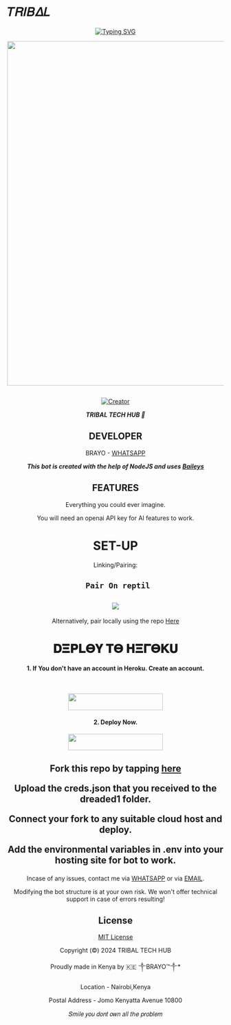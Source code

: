 # 𝑇𝑅𝛪𝐵𝛥𝐿
<div align="center">
<a href="https://git.io/typing-svg"><img src="https://readme-typing-svg.demolab.com?font=Black+Ops+One&size=50&pause=1000&color=1BAFBAFF&center=true&width=880&height=100&lines=LONG LIVE+THE CLAN+TRIBAL;MULTI+-+DEVICE+WHATSAPP+BOT;CREATED+BY+~༒BRAYO™༒*;RELEASED+BY+~༒BRAYO™༒*; ...;TEAM TRIBAL." alt="Typing SVG" /></a>
  </p>
  
<p align="center">
<img src="https://i.imgur.com/aVcPNVz.mp4" width="600" height="800"/>
</p>
<p align="center">
  <a href="#"><img src="http://readme-typing-svg.herokuapp.com?color=orange&center=true&vCenter=true&multiline=false&lines=𝐓𝐑𝐈𝐁𝐀𝐋+𝐓𝐄𝐂𝐇+𝐇𝐔𝐁+WHATSAPP+BOT" alt="">

  </p>
<p align="center">
<a href="#"><img title="Creator" src="https://img.shields.io/badge/Creator-**༒BRAYO™༒**-black.svg?style=for-the-badge&logo=github"></a>


</p>


***TRIBAL TECH HUB 💫***

## DEVELOPER

  BRAYO -   [WHATSAPP](https://wa.me/+254782662427)



***This bot is created with the help of NodeJS and uses [Baileys](https://github.com/adiwajshing/Baileys)***

## FEATURES
Everything you could ever imagine.

You will need an openai API key for AI features to work.

# SET-UP

Linking/Pairing:


## ` Pair On reptil`
<h2 align="center">  <a href="https://replit.com/@khoolkheed/Tribal-Pairing-v6"><img src="https://repl.it/badge/github/quiec/whatsasena" />
</a>
</h2>

Alternatively, pair locally using the repo [Here](https://replit.com/@khoolkheed/Tribal-Pairing-v6)

<h1 align="center">𝐃𝚵𝚸𝐋𝚯𝐘 𝚻𝚯 𝚮𝚵𝚪𝚯𝐊𝐔</h1> 



#### 1. If You don't have an account in Heroku. Create an account.

<br>
<p align="center"><a href="https://signup.heroku.com"> <img src="https://img.shields.io/badge/heroku%20Account-purple?style=for-the-badge&logo=heroku" width="220" height="38.45"/></a></p>

#### 2. Deploy Now.
<p align="center"><a href="https://dashboard.heroku.com/new-app?template=https://github.com/T-code-bit/TRIBAL"> <img src="https://img.shields.io/badge/Heroku%20Deploy-purple?style=for-the-badge&logo=heroku" width="220" height="38.45"/></a></p>

    


    
<h2 align="center">   

 Fork this repo by tapping  [here](https://github.com/T-code-bit/TRIBAL/fork)


 Upload the creds.json that you received to the dreaded1 folder.

 Connect your fork to any suitable cloud host and deploy.

 Add the environmental variables in .env into your hosting site for bot to work.
</h2>
 
     

    
 



Incase of any issues, contact me via [WHATSAPP](https://wa.me/+254782662427) or via [EMAIL](khoolkheed@gmail.com).

Modifying the bot structure is at your own risk. We won't offer technical support in case of errors resulting!


## License

[MIT License](https://github.com/T-code-bit/TRIBAL/blob/main/LICENSE)

Copyright (©) 2024 TRIBAL TECH HUB

Proudly made in Kenya by 🇰🇪 ༒BRAYO™༒*

Location - Nairobi,Kenya

Postal Address - Jomo Kenyatta Avenue 10800

𝑆𝑚𝑖𝑙𝑒 𝑦𝑜𝑢 𝑑𝑜𝑛𝑡 𝑜𝑤𝑛 𝑎𝑙𝑙 𝑡ℎ𝑒 𝑝𝑟𝑜𝑏𝑙𝑒𝑚

